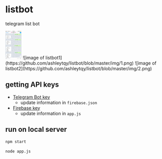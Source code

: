 # listbot
telegram list bot

<img src="https://github.com/ashleytqy/listbot/blob/master/img/1.png" alt="Drawing" style="width: 50px;"/>
![image of listbot1](https://github.com/ashleytqy/listbot/blob/master/img/1.png) ![image of listbot2](https://github.com/ashleytqy/listbot/blob/master/img/2.png)

## getting API keys
- [Telegram Bot key](https://core.telegram.org/bots/api)
  + update information in `firebase.json`
- [Firebase key](https://console.firebase.google.com/)
  + update information in `app.js`

## run on local server
```
npm start
```
```
node app.js
```
